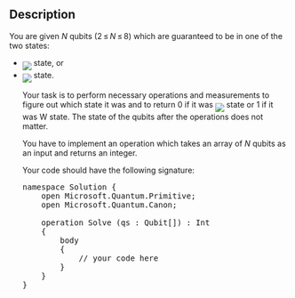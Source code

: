 ## Description

<div><p>You are given <span class="tex-span"><i>N</i></span> qubits (<span class="tex-span">2 ≤ <i>N</i> ≤ 8</span>) which are guaranteed to be in one of the two states:</p><ul> <li> <img align="middle" class="tex-formula" src="file://zGSA77ZA.png" style="max-width: 100.0%;max-height: 100.0%;"> state, or</li><li> <img align="middle" class="tex-formula" src="file://zWJusb05.png" style="max-width: 100.0%;max-height: 100.0%;"> state. <p>Your task is to perform necessary operations and measurements to figure out which state it was and to return 0 if it was <img align="middle" class="tex-formula" src="file://xu8x6jPh.png" style="max-width: 100.0%;max-height: 100.0%;"> state or 1 if it was W state. The state of the qubits after the operations does not matter.</p><p>You have to implement an operation which takes an array of <span class="tex-span"><i>N</i></span> qubits as an input and returns an integer. </p><p>Your code should have the following signature:</p><pre class="verbatim">namespace Solution {<br>    open Microsoft.Quantum.Primitive;<br>    open Microsoft.Quantum.Canon;<br><br>    operation Solve (qs : Qubit[]) : Int<br>    {<br>        body<br>        {<br>            // your code here<br>        }<br>    }<br>}</pre></li></ul></div>
